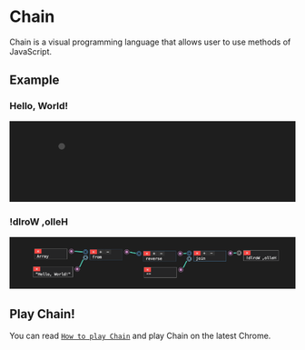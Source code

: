 # Chain

Chain is a visual programming language that allows user to use methods of JavaScript.

## Example

### Hello, World!

![Hello, World!](images/00.gif)

### !dlroW ,olleH

![!dlroW ,olleH](images/01.png)

## Play Chain!

You can read [`How to play Chain`](https://github.com/mimorisuzuko/chain/wiki/How-to-play-Chain-lang=%22ja%22) and play Chain on the latest Chrome.
